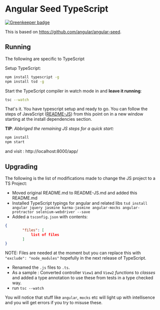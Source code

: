 # Angular Seed TypeScript

[![Greenkeeper badge](https://badges.greenkeeper.io/basarat/angular-seed-ts.svg)](https://greenkeeper.io/)

This is based on https://github.com/angular/angular-seed.

## Running
The following are specific to TypeScript

Setup TypeScript:
```bash
npm install typescript -g
npm install tsd -g
```
Start the TypeScript compiler in watch mode in and **leave it running**: 

```bash
tsc --watch 
```

That's it. You have typescript setup and ready to go. You can follow the steps of JavaScript ([README-JS](./README-JS.md)) from this point on in a new window starting at the install dependencies section.

**TIP**: *Abbriged the remaining JS steps for a quick start:*
```bash
npm install 
npm start
```
and visit : http://localhost:8000/app/

## Upgrading
The following is the list of modifications made to change the JS project to a TS Project: 
* Moved original README.md to README-JS.md and added this README.md
* Installed TypeScript typings for angular and related libs `tsd install angular jquery jasmine karma-jasmine angular-mocks angular-protractor selenium-webdriver --save`
* Added a `tsconfig.json` with contents:
```json
{
        "files": [
            list of files
        ]
}
```
NOTE: Files are needed at the moment but you can replace this with `"exclude": "node_modules"` hopefully in the next release of TypeScript.
* Renamed the `.js` files to `.ts`. 
* As a sample : Converted controller `View1` and `View2` *functions* to *classes* and added a type annotation to use these from tests in a type checked way.
* run `tsc --watch`

You will notice that stuff like `angular`, `mocks` etc will light up with intellisence and you will get errors if you try to misuse these.